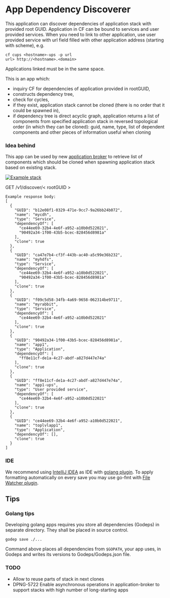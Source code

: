 App Dependency Discoverer
=========================

This application can discover dependencies of application stack with provided root GUID. Application in CF can be bound to services and user provided services. When you need to link to other application, use user provided service with url field filled with other application address (starting with scheme), e.g.
```
cf cups <hostname>-ups -p url
url> http://<hostname>.<domain>
```
Applications linked must be in the same space.


This is an app which:
 
 * inquiry CF for dependencies of application provided in rootGUID, 
 * constructs dependency tree,
 * check for cycles,
 * if they exist, application stack cannot be cloned (there is no order that it could be spawned in),
 * if dependency tree is direct acyclic graph, application returns a list of components from specified application stack in reversed topological order (in which they can be cloned): guid, name, type, list of dependent components and other pieces of information useful when cloning
   

### Idea behind

This app can be used by new [application broker](https://github.com/trustedanalytics/application-broker/) to retrieve list of components which should be cloned when spawning application stack based on existing stack.

[![Example stack](https://github.com/intel-data/app-dependency-discoverer/blob/DPNG-5455/example_tree.png)](https://github.com/intel-data/app-dependency-discoverer/blob/DPNG-5455/example_tree.png)

GET /v1/discover/< rootGUID >
```
Example response body:
[
  {
    "GUID": "b12e08f1-0329-471e-9cc7-9a26bb24b072",
    "name": "mycdh",
    "type": "Service",
    "dependencyOf": [
      "ce44ee69-32b4-4e6f-a952-a10b0d522021",
      "90492a34-1f00-43b5-bcec-828456d8981a"
    ],
    "clone": true
  },
  {
    "GUID": "ca47e7b4-cf3f-443b-ac40-a5c99e36b232",
    "name": "myhdfs",
    "type": "Service",
    "dependencyOf": [
      "ce44ee69-32b4-4e6f-a952-a10b0d522021",
      "90492a34-1f00-43b5-bcec-828456d8981a"
    ],
    "clone": true
  },
  {
    "GUID": "f09c5d58-34fb-4a69-9658-062314be9711",
    "name": "myrabbit",
    "type": "Service",
    "dependencyOf": [
      "ce44ee69-32b4-4e6f-a952-a10b0d522021"
    ],
    "clone": true
  },
  {
    "GUID": "90492a34-1f00-43b5-bcec-828456d8981a",
    "name": "app1",
    "type": "Application",
    "dependencyOf": [
      "ff8e11cf-de1a-4c27-abdf-a827d447e74a"
    ],
    "clone": true
  },
  {
    "GUID": "ff8e11cf-de1a-4c27-abdf-a827d447e74a",
    "name": "app1-ups",
    "type": "User provided service",
    "dependencyOf": [
      "ce44ee69-32b4-4e6f-a952-a10b0d522021"
    ],
    "clone": true
  },
  {
    "GUID": "ce44ee69-32b4-4e6f-a952-a10b0d522021",
    "name": "toplvlapp1",
    "type": "Application",
    "dependencyOf": [],
    "clone": true
  }
]
```

### IDE
We recommend using [IntelliJ IDEA](https://www.jetbrains.com/idea/) as IDE with [golang plugin](https://github.com/go-lang-plugin-org/go-lang-idea-plugin). To apply formatting automatically on every save you may use go-fmt with [File Watcher plugin](http://www.idmworks.com/blog/entry/automatically-calling-go-fmt-from-intellij).


Tips
-----------------------

### Golang tips

Developing golang apps requires you store all dependencies (Godeps) in separate directory. They shall be placed in source control.

```
godep save ./...
```

Command above places all dependencies from `$GOPATH`, your app uses, in Godeps and writes its versions to Godeps/Godeps.json file.

### TODO

* Allow to reuse parts of stack in next clones
* DPNG-5722 Enable asynchronous operations in application-broker to support stacks with high number of long-starting apps